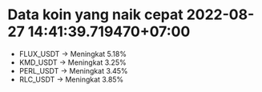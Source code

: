 # Data koin yang naik cepat 2022-08-27 14:41:39.719470+07:00

* FLUX_USDT -> Meningkat 5.18%
* KMD_USDT -> Meningkat 3.25%
* PERL_USDT -> Meningkat 3.45%
* RLC_USDT -> Meningkat 3.85%

